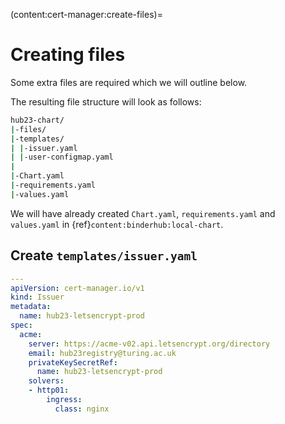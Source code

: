 (content:cert-manager:create-files)=
# Creating files

Some extra files are required which we will outline below.

The resulting file structure will look as follows:

```bash
hub23-chart/
|-files/
|-templates/
| |-issuer.yaml
| |-user-configmap.yaml
|
|-Chart.yaml
|-requirements.yaml
|-values.yaml
```

We will have already created `Chart.yaml`, `requirements.yaml` and `values.yaml` in {ref}`content:binderhub:local-chart`.

## Create `templates/issuer.yaml`

```yaml
---
apiVersion: cert-manager.io/v1
kind: Issuer
metadata:
  name: hub23-letsencrypt-prod
spec:
  acme:
    server: https://acme-v02.api.letsencrypt.org/directory
    email: hub23registry@turing.ac.uk
    privateKeySecretRef:
      name: hub23-letsencrypt-prod
    solvers:
    - http01:
        ingress:
          class: nginx
```
